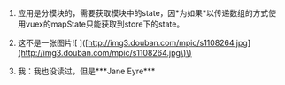 1. 应用是分模块的，需要获取模块中的state，因\*为如果\*以传递数组的方式使用vuex的mapState只能获取到store下的state。
2. 这不是一张图片!\[ \]\([http://img3.douban.com/mpic/s1108264.jpg](http://img3.douban.com/mpic/s1108264.jpg\)\)

3. 我：我也没读过，但是\*\*\*Jane Eyre\*\*\*



